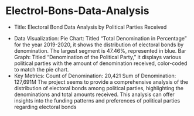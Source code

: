 # Electrol-Bons-Data-Analysis
* Title: Electoral Bond Data Analysis by Political Parties Received
- Data Visualization:
Pie Chart: Titled “Total Denomination in Percentage” for the year 2019-2020, it shows the distribution of electoral bonds by denomination. The largest segment is 47.46%, represented in blue.
Bar Graph: Titled “Denomination of the Political Party,” it displays various political parties with the amount of denomination received, color-coded to match the pie chart.
- Key Metrics:
Count of Denomination: 20,421
Sum of Denomination: 127,691M
The project seems to provide a comprehensive analysis of the distribution of electoral bonds among political parties, highlighting the denominations and total amounts received. This analysis can offer insights into the funding patterns and preferences of political parties regarding electoral bonds
